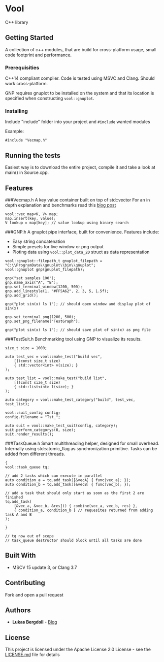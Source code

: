 # Vool

C++ library

## Getting Started

A collection of c++ modules, that are build for cross-platform usage, small code footprint and performance.

### Prerequisities

C++14 compliant compiler. Code is tested using MSVC and Clang. Should work cross-platform.

GNP requires gnuplot to be installed on the system and that its location is specified when constructing `vool::gnuplot`.

### Installing

Include "include" folder into your project and `#include` wanted modules

Example:

```
#include "Vecmap.h"
```

## Running the tests

Easiest way is to download the entire project, compile it and take a look at main() in Source.cpp.

## Features

###Vecmap.h
A key value container built on top of std::vector
For an in depth explanation and benchmarks read this [blog post](http://www.lukas-bergdoll.net/blog/2016/1/31/big-o-pitfalls)

```
vool::vec_map<K, V> map;
map.insert(key, value);
V lookup = map[key]; // value lookup using binary search
```

###GNP.h
A gnuplot pipe interface, built for convenience. Features include:
* Easy string concatenation
* Simple presets for live window or png output
* Ploting data using `vool::plot_data_2D` struct as data representation

```
vool::gnuplot::filepath_t gnuplot_filepath = "C:\\ProgramData\\gnuplot\\bin\\gnuplot";
vool::gnuplot gnp(gnuplot_filepath);

gnp("set samples 100");
gnp.name_axis("A", "B");
gnp.set_terminal_window(1200, 500);
gnp.add_linestyle(1, "#FF5A62", 2, 3, 5, 1.5f);
gnp.add_grid();

gnp("plot sin(x) ls 1"); // should open window and display plot of sin(x)

gnp.set_terminal_png(1200, 500);
gnp.set_png_filename("TestGraph");

gnp("plot sin(x) ls 1"); // should save plot of sin(x) as png file
```

###TestSuit.h
Benchmarking tool using GNP to visualize its results.

```
size_t size = 1000;

auto test_vec = vool::make_test("build vec",
    [](const size_t size)
    { std::vector<int> v(size); }
);

auto test_list = vool::make_test("build list",
    [](const size_t size)
    { std::list<int> l(size); }
);

auto category = vool::make_test_category("build", test_vec, test_list);

vool::suit_config config;
config.filename = "Tst_";

auto suit = vool::make_test_suit(config, category);
suit.perform_categorys(0, size);
suit.render_results();
```

###TaskQueue.h
Smart multithreading helper, designed for small overhead.
Internally using std::atomic_flag as synchronization primitive.
Tasks can be added from different threads.

```
{
vool::task_queue tq;

// add 2 tasks which can execute in parallel
auto condition_a = tq.add_task([&vecA] { func(vec_a); });
auto condition_b = tq.add_task([&vecB] { func(vec_b); });

// add a task that should only start as soon as the first 2 are finished
tq.add_task(
	[&vec_a, &vec_b, &res]() { combine(vec_a, vec_b, res) },
	{ condition_a, condition_b } // requesites returned from adding task A and B
);

}

// tq now out of scope
// task_queue destructor should block until all tasks are done
```

## Built With

* MSCV 15 update 3, or Clang 3.7

## Contributing

Fork and open a pull request

## Authors

* **Lukas Bergdoll** - [Blog](http://www.lukas-bergdoll.net/blog)

## License

This project is licensed under the Apache License 2.0 License - see the [LICENSE.md](LICENSE.md) file for details
